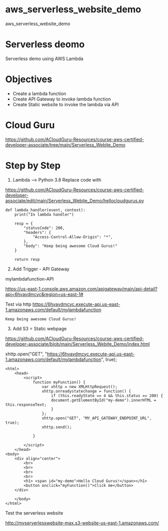 # aws_serverless_website_demo
aws_serverless_website_demo


# Serverless deomo
Serverless demo using AWS Lambda


# Objectives
- Create a lambda function
- Create API Gateway to invoke lambda function
- Create Static website to invoke the lambda via API


# Cloud Guru

https://github.com/ACloudGuru-Resources/course-aws-certified-developer-associate/tree/main/Serverless_Webite_Demo


# Step by Step

1) Lambda  -->  Python 3.8 
    Replace code with

https://github.com/ACloudGuru-Resources/course-aws-certified-developer-associate/edit/main/Serverless_Webite_Demo/hellocloudgurus.py

```
def lambda_handler(event, context):
    print("In lambda handler")
    
    resp = {
        "statusCode": 200,
        "headers": {
            "Access-Control-Allow-Origin": "*",
        },
        "body": "Keep being awesome Cloud Gurus!"
    }
    
    return resp
```

2.  Add Trigger -  API Gateway

mylambdafunction-API

https://us-east-1.console.aws.amazon.com/apigateway/main/api-detail?api=6hvavdmcyc&region=us-east-1#


Test via http 
    https://6hvavdmcyc.execute-api.us-east-1.amazonaws.com/default/mylambdafunction


```
Keep being awesome Cloud Gurus!
```

3.  Add S3  = Static webpage

https://github.com/ACloudGuru-Resources/course-aws-certified-developer-associate/blob/main/Serverless_Webite_Demo/index.html

xhttp.open("GET", "https://6hvavdmcyc.execute-api.us-east-1.amazonaws.com/default/mylambdafunction", true);

```
<html>
	<head>
		<script>
			function myFunction() {
				var xhttp = new XMLHttpRequest();
				xhttp.onreadystatechange = function() {
					if (this.readyState == 4 && this.status == 200) {
					document.getElementById("my-demo").innerHTML = this.responseText;
					}
				};
				xhttp.open("GET", "MY_API_GATEWAY_ENDPOINT_URL", true);
				xhttp.send();

			}

		</script>
	</head>
<body>
	<div align="center">
		<br>
		<br>
		<br>
		<br>
		<h1> <span id="my-demo">Hello Cloud Gurus!</span></h1>
		<button onclick="myFunction()">Click me</button>	
	</div>

	</body>
</html>
```


Test the serverless website

http://myserverlesswebsite-max.s3-website-us-east-1.amazonaws.com/



